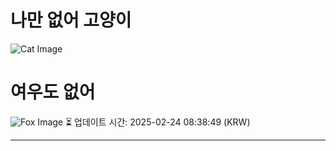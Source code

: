 
# 나만 없어 고양이

![Cat Image](https://cdn2.thecatapi.com/images/MjA1MTYzNg.jpg)

# 여우도 없어
![Fox Image](https://randomfox.ca/images/36.jpg)
⏳ 업데이트 시간: 2025-02-24 08:38:49 (KRW)

---
